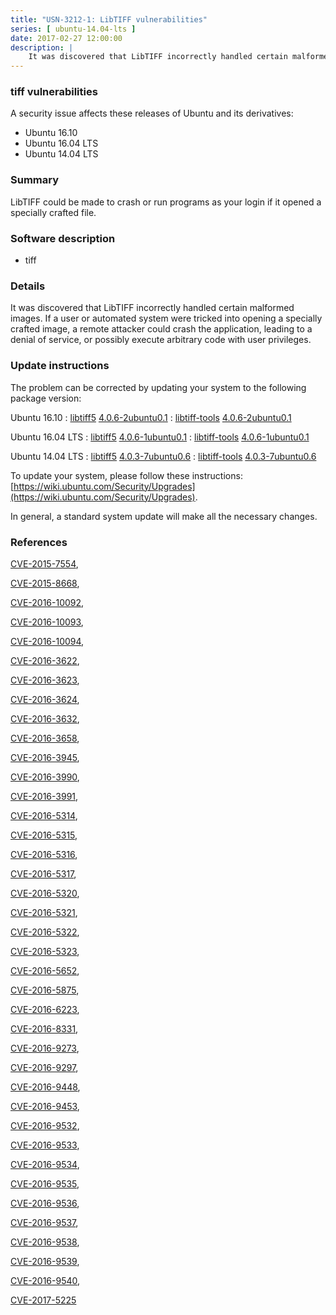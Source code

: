 ```yaml
---
title: "USN-3212-1: LibTIFF vulnerabilities"
series: [ ubuntu-14.04-lts ]
date: 2017-02-27 12:00:00
description: |
    It was discovered that LibTIFF incorrectly handled certain malformed images. If a user or automated system were tricked into opening a specially crafted image, a remote attacker could crash the application, leading to a denial of service, or possibly execute arbitrary code with user privileges. 
--- 
```

 
### tiff vulnerabilities

A security issue affects these releases of Ubuntu and its derivatives:

* Ubuntu 16.10
* Ubuntu 16.04 LTS
* Ubuntu 14.04 LTS

### Summary

LibTIFF could be made to crash or run programs as your login if it opened a specially crafted file.

### Software description

* tiff 

### Details

It was discovered that LibTIFF incorrectly handled certain malformed images. If a user or automated system were tricked into opening a specially crafted image, a remote attacker could crash the application, leading to a denial of service, or possibly execute arbitrary code with user privileges. 

### Update instructions

The problem can be corrected by updating your system to the following package version:

Ubuntu 16.10
 : [libtiff5](https://launchpad.net/ubuntu/+source/tiff) <span> [4.0.6-2ubuntu0.1](https://launchpad.net/ubuntu/+source/tiff/4.0.6-2ubuntu0.1) </span> 
 : [libtiff-tools](https://launchpad.net/ubuntu/+source/tiff) <span> [4.0.6-2ubuntu0.1](https://launchpad.net/ubuntu/+source/tiff/4.0.6-2ubuntu0.1) </span> 

Ubuntu 16.04 LTS
 : [libtiff5](https://launchpad.net/ubuntu/+source/tiff) <span> [4.0.6-1ubuntu0.1](https://launchpad.net/ubuntu/+source/tiff/4.0.6-1ubuntu0.1) </span> 
 : [libtiff-tools](https://launchpad.net/ubuntu/+source/tiff) <span> [4.0.6-1ubuntu0.1](https://launchpad.net/ubuntu/+source/tiff/4.0.6-1ubuntu0.1) </span> 

Ubuntu 14.04 LTS
 : [libtiff5](https://launchpad.net/ubuntu/+source/tiff) <span> [4.0.3-7ubuntu0.6](https://launchpad.net/ubuntu/+source/tiff/4.0.3-7ubuntu0.6) </span> 
 : [libtiff-tools](https://launchpad.net/ubuntu/+source/tiff) <span> [4.0.3-7ubuntu0.6](https://launchpad.net/ubuntu/+source/tiff/4.0.3-7ubuntu0.6) </span> 

To update your system, please follow these instructions: [https://wiki.ubuntu.com/Security/Upgrades](https://wiki.ubuntu.com/Security/Upgrades).

In general, a standard system update will make all the necessary changes. 

### References

 [CVE-2015-7554](http://people.ubuntu.com/~ubuntu-security/cve/CVE-2015-7554), 

 [CVE-2015-8668](http://people.ubuntu.com/~ubuntu-security/cve/CVE-2015-8668), 

 [CVE-2016-10092](http://people.ubuntu.com/~ubuntu-security/cve/CVE-2016-10092), 

 [CVE-2016-10093](http://people.ubuntu.com/~ubuntu-security/cve/CVE-2016-10093), 

 [CVE-2016-10094](http://people.ubuntu.com/~ubuntu-security/cve/CVE-2016-10094), 

 [CVE-2016-3622](http://people.ubuntu.com/~ubuntu-security/cve/CVE-2016-3622), 

 [CVE-2016-3623](http://people.ubuntu.com/~ubuntu-security/cve/CVE-2016-3623), 

 [CVE-2016-3624](http://people.ubuntu.com/~ubuntu-security/cve/CVE-2016-3624), 

 [CVE-2016-3632](http://people.ubuntu.com/~ubuntu-security/cve/CVE-2016-3632), 

 [CVE-2016-3658](http://people.ubuntu.com/~ubuntu-security/cve/CVE-2016-3658), 

 [CVE-2016-3945](http://people.ubuntu.com/~ubuntu-security/cve/CVE-2016-3945), 

 [CVE-2016-3990](http://people.ubuntu.com/~ubuntu-security/cve/CVE-2016-3990), 

 [CVE-2016-3991](http://people.ubuntu.com/~ubuntu-security/cve/CVE-2016-3991), 

 [CVE-2016-5314](http://people.ubuntu.com/~ubuntu-security/cve/CVE-2016-5314), 

 [CVE-2016-5315](http://people.ubuntu.com/~ubuntu-security/cve/CVE-2016-5315), 

 [CVE-2016-5316](http://people.ubuntu.com/~ubuntu-security/cve/CVE-2016-5316), 

 [CVE-2016-5317](http://people.ubuntu.com/~ubuntu-security/cve/CVE-2016-5317), 

 [CVE-2016-5320](http://people.ubuntu.com/~ubuntu-security/cve/CVE-2016-5320), 

 [CVE-2016-5321](http://people.ubuntu.com/~ubuntu-security/cve/CVE-2016-5321), 

 [CVE-2016-5322](http://people.ubuntu.com/~ubuntu-security/cve/CVE-2016-5322), 

 [CVE-2016-5323](http://people.ubuntu.com/~ubuntu-security/cve/CVE-2016-5323), 

 [CVE-2016-5652](http://people.ubuntu.com/~ubuntu-security/cve/CVE-2016-5652), 

 [CVE-2016-5875](http://people.ubuntu.com/~ubuntu-security/cve/CVE-2016-5875), 

 [CVE-2016-6223](http://people.ubuntu.com/~ubuntu-security/cve/CVE-2016-6223), 

 [CVE-2016-8331](http://people.ubuntu.com/~ubuntu-security/cve/CVE-2016-8331), 

 [CVE-2016-9273](http://people.ubuntu.com/~ubuntu-security/cve/CVE-2016-9273), 

 [CVE-2016-9297](http://people.ubuntu.com/~ubuntu-security/cve/CVE-2016-9297), 

 [CVE-2016-9448](http://people.ubuntu.com/~ubuntu-security/cve/CVE-2016-9448), 

 [CVE-2016-9453](http://people.ubuntu.com/~ubuntu-security/cve/CVE-2016-9453), 

 [CVE-2016-9532](http://people.ubuntu.com/~ubuntu-security/cve/CVE-2016-9532), 

 [CVE-2016-9533](http://people.ubuntu.com/~ubuntu-security/cve/CVE-2016-9533), 

 [CVE-2016-9534](http://people.ubuntu.com/~ubuntu-security/cve/CVE-2016-9534), 

 [CVE-2016-9535](http://people.ubuntu.com/~ubuntu-security/cve/CVE-2016-9535), 

 [CVE-2016-9536](http://people.ubuntu.com/~ubuntu-security/cve/CVE-2016-9536), 

 [CVE-2016-9537](http://people.ubuntu.com/~ubuntu-security/cve/CVE-2016-9537), 

 [CVE-2016-9538](http://people.ubuntu.com/~ubuntu-security/cve/CVE-2016-9538), 

 [CVE-2016-9539](http://people.ubuntu.com/~ubuntu-security/cve/CVE-2016-9539), 

 [CVE-2016-9540](http://people.ubuntu.com/~ubuntu-security/cve/CVE-2016-9540), 

 [CVE-2017-5225](http://people.ubuntu.com/~ubuntu-security/cve/CVE-2017-5225)
 
